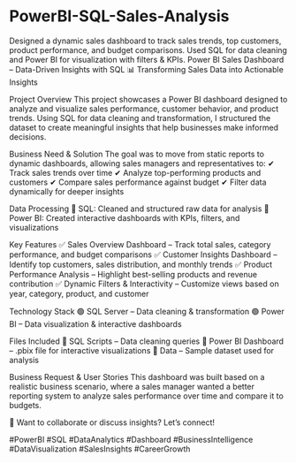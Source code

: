 # PowerBI-SQL-Sales-Analysis
Designed a dynamic sales dashboard to track sales trends, top customers, product performance, and budget comparisons. Used SQL for data cleaning and Power BI for visualization with filters &amp; KPIs.
Power BI Sales Dashboard – Data-Driven Insights with SQL
📊 Transforming Sales Data into Actionable Insights

Project Overview
This project showcases a Power BI dashboard designed to analyze and visualize sales performance, customer behavior, and product trends. Using SQL for data cleaning and transformation, I structured the dataset to create meaningful insights that help businesses make informed decisions.

Business Need & Solution
The goal was to move from static reports to dynamic dashboards, allowing sales managers and representatives to:
✔ Track sales trends over time
✔ Analyze top-performing products and customers
✔ Compare sales performance against budget
✔ Filter data dynamically for deeper insights

Data Processing
🔹 SQL: Cleaned and structured raw data for analysis
🔹 Power BI: Created interactive dashboards with KPIs, filters, and visualizations

Key Features
✅ Sales Overview Dashboard – Track total sales, category performance, and budget comparisons
✅ Customer Insights Dashboard – Identify top customers, sales distribution, and monthly trends
✅ Product Performance Analysis – Highlight best-selling products and revenue contribution
✅ Dynamic Filters & Interactivity – Customize views based on year, category, product, and customer

Technology Stack
🟢 SQL Server – Data cleaning & transformation
🟢 Power BI – Data visualization & interactive dashboards

Files Included
📂 SQL Scripts – Data cleaning queries
📂 Power BI Dashboard – .pbix file for interactive visualizations
📂 Data – Sample dataset used for analysis

Business Request & User Stories
This dashboard was built based on a realistic business scenario, where a sales manager wanted a better reporting system to analyze sales performance over time and compare it to budgets.

🚀 Want to collaborate or discuss insights? Let’s connect!

#PowerBI #SQL #DataAnalytics #Dashboard #BusinessIntelligence #DataVisualization #SalesInsights #CareerGrowth
